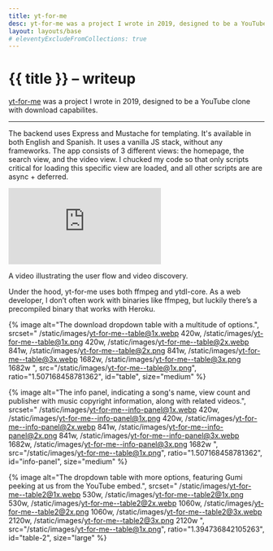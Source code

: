 ```yaml
---
title: yt-for-me
desc: yt-for-me was a project I wrote in 2019, designed to be a YouTube clone with download capabilites.
layout: layouts/base
# eleventyExcludeFromCollections: true
---
```


# {{ title }} – writeup

[yt-for-me] was a project I wrote in 2019, designed to be a YouTube clone with download capabilites.

---

The backend uses Express and Mustache for templating. It's available in both English and Spanish. It uses a vanilla JS stack, without any frameworks. The app consists of 3 different views: the homepage, the search view, and the video view. I chucked my code so that only scripts critical for loading this specific view are loaded, and all other scripts are are async + deferred.

<div class="sticky">
    <div class="ratiod" style="--ratio: 1.6;">
        <iframe class="ratiod__target" src="https://www.youtube.com/embed/pCSRKvJRmD0?showinfo=0&mute=1" frameborder="0" allow="accelerometer; autoplay; encrypted-media; gyroscope; picture-in-picture" allowfullscreen></iframe>
    </div>
    <p class="sticky__label">A video illustrating the user flow and video discovery.</p>
</div>

Under the hood, yt-for-me uses both ffmpeg and ytdl-core. As a web developer, I don’t often work with binaries like ffmpeg, but luckily there’s a precompiled binary that works with Heroku.

{% image
    alt="The download dropdown table with a multitude of options.",
    srcset="
        /static/images/yt-for-me--table@1x.webp 420w,
        /static/images/yt-for-me--table@1x.png 420w,
        /static/images/yt-for-me--table@2x.webp 841w,
        /static/images/yt-for-me--table@2x.png 841w,
        /static/images/yt-for-me--table@3x.webp 1682w,
        /static/images/yt-for-me--table@3x.png 1682w
    ",
    src="/static/images/yt-for-me--table@1x.png",
    ratio="1.507168458781362",
    id="table",
    size="medium"
%}

{% image
    alt="The info panel, indicating a song's name, view count and publisher with music copyright information, along with related videos.",
    srcset="
        /static/images/yt-for-me--info-panel@1x.webp 420w,
        /static/images/yt-for-me--info-panel@1x.png 420w,
        /static/images/yt-for-me--info-panel@2x.webp 841w,
        /static/images/yt-for-me--info-panel@2x.png 841w,
        /static/images/yt-for-me--info-panel@3x.webp 1682w,
        /static/images/yt-for-me--info-panel@3x.png 1682w
    ",
    src="/static/images/yt-for-me--table@1x.png",
    ratio="1.507168458781362",
    id="info-panel",
    size="medium"
%}

{% image
    alt="The dropdown table with more options, featuring Gumi peeking at us from the YouTube embed.",
    srcset="
    /static/images/yt-for-me--table2@1x.webp 530w,
    /static/images/yt-for-me--table2@1x.png 530w,
    /static/images/yt-for-me--table2@2x.webp 1060w,
    /static/images/yt-for-me--table2@2x.png 1060w,
    /static/images/yt-for-me--table2@3x.webp 2120w,
    /static/images/yt-for-me--table2@3x.png 2120w
    ",
    src="/static/images/yt-for-me--table@1x.png",
    ratio="1.394736842105263",
    id="table-2",
    size="large"
%}


<!--  -->
[yt-for-me]: https://yt.benjic.xyz
